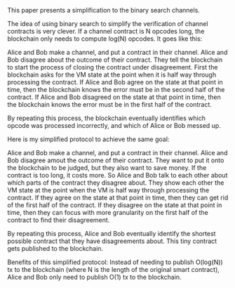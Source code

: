 This paper presents a simplification to the binary search channels.

The idea of using binary search to simplify the verification of channel contracts is very clever. If a channel contract is N opcodes long, the blockchain only needs to compute log(N) opcodes. It goes like this:

Alice and Bob make a channel, and put a contract in their channel.
Alice and Bob disagree about the outcome of their contract.
They tell the blockchain to start the process of closing the contract under disagreement.
First the blockchain asks for the VM state at the point when it is half way through processing the contract.
If Alice and Bob agree on the state at that point in time, then the blockchain knows the error must be in the second half of the contract.
If Alice and Bob disagreed on the state at that point in time, then the blockchain knows the error must be in the first half of the contract.

By repeating this process, the blockchain eventually identifies which opcode was processed incorrectly, and which of Alice or Bob messed up.


Here is my simplified protocol to achieve the same goal:

Alice and Bob make a channel, and put a contract in their channel.
Alice and Bob disagree amout the outcome of their contract.
They want to put it onto the blockchain to be judged, but they also want to save money. If the contract is too long, it costs more.
So Alice and Bob talk to each other about which parts of the contract they disagree about.
They show each other the VM state at the point when the VM is half way through processing the contract.
If they agree on the state at that point in time, then they can get rid of the first half of the contract.
If they disagree on the state at that point in time, then they can focus with more granularity on the first half of the contract to find their disagreement.

By repeating this process, Alice and Bob eventually identify the shortest possible contract that they have disagreements about. This tiny contract gets published to the blockchain.


Benefits of this simplified protocol:
Instead of needing to publish O(log(N)) tx to the blockchain (where N is the length of the original smart contract), Alice and Bob only need to publish O(1) tx to the blockchain.
